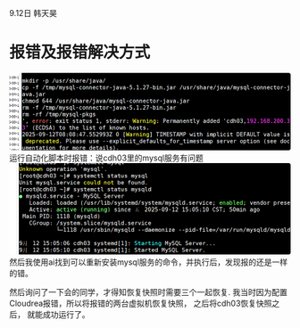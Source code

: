 9.12日 韩天昊
# 报错及报错解决方式
![](img/5334c2d1f47c2ba3e2af2ff5aa8317c6.png)
运行自动化脚本时报错：说cdh03里的mysql服务有问题
![](img/QQ_1757666907942.png)
然后我使用ai找到可以重新安装mysql服务的命令，并执行后，发现报的还是一样的错。

然后询问了一下会的同学，才得知恢复快照时需要三个一起恢复.
我当时因为配置Cloudrea报错，所以将报错的两台虚拟机恢复快照，
之后将cdh03恢复快照之后，
就能成功运行了。
